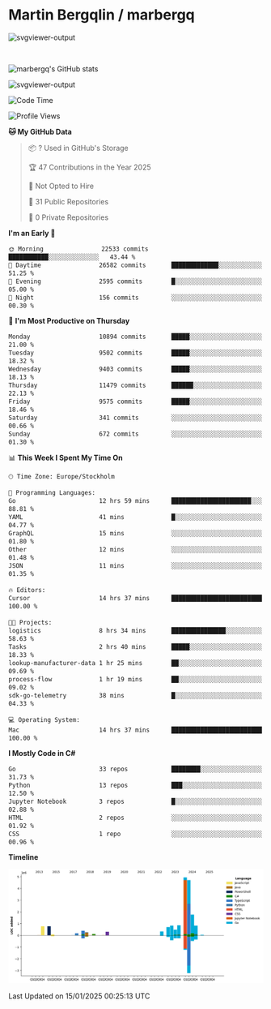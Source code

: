 # Martin Bergqlin / marbergq

![svgviewer-output](https://user-images.githubusercontent.com/2405410/206014777-22d41ecb-c24f-421d-b7d9-bba2cb5bb0de.svg)

<br>

<!--- [![Martin's Week](https://github-readme-stats.vercel.app/api/wakatime?username=marbergq&theme=dark)](https://github.com/anuraghazra/github-readme-stats) -->

![marbergq's GitHub stats](https://github-readme-stats.vercel.app/api?username=marbergq&count_private=true&show_icons=true)

![svgviewer-output](https://wakatime.com/badge/user/3f0a2069-6683-4e19-9a4a-7d21ea815067.svg)

<!--START_SECTION:waka-->
![Code Time](http://img.shields.io/badge/Code%20Time-4%2C700%20hrs%2011%20mins-blue)

![Profile Views](http://img.shields.io/badge/Profile%20Views-0-blue)

**🐱 My GitHub Data** 

> 📦 ? Used in GitHub's Storage 
 > 
> 🏆 47 Contributions in the Year 2025
 > 
> 🚫 Not Opted to Hire
 > 
> 📜 31 Public Repositories 
 > 
> 🔑 0 Private Repositories 
 > 
**I'm an Early 🐤** 

```text
🌞 Morning                22533 commits       ███████████░░░░░░░░░░░░░░   43.44 % 
🌆 Daytime                26582 commits       █████████████░░░░░░░░░░░░   51.25 % 
🌃 Evening                2595 commits        █░░░░░░░░░░░░░░░░░░░░░░░░   05.00 % 
🌙 Night                  156 commits         ░░░░░░░░░░░░░░░░░░░░░░░░░   00.30 % 
```
📅 **I'm Most Productive on Thursday** 

```text
Monday                   10894 commits       █████░░░░░░░░░░░░░░░░░░░░   21.00 % 
Tuesday                  9502 commits        █████░░░░░░░░░░░░░░░░░░░░   18.32 % 
Wednesday                9403 commits        █████░░░░░░░░░░░░░░░░░░░░   18.13 % 
Thursday                 11479 commits       ██████░░░░░░░░░░░░░░░░░░░   22.13 % 
Friday                   9575 commits        █████░░░░░░░░░░░░░░░░░░░░   18.46 % 
Saturday                 341 commits         ░░░░░░░░░░░░░░░░░░░░░░░░░   00.66 % 
Sunday                   672 commits         ░░░░░░░░░░░░░░░░░░░░░░░░░   01.30 % 
```


📊 **This Week I Spent My Time On** 

```text
🕑︎ Time Zone: Europe/Stockholm

💬 Programming Languages: 
Go                       12 hrs 59 mins      ██████████████████████░░░   88.81 % 
YAML                     41 mins             █░░░░░░░░░░░░░░░░░░░░░░░░   04.77 % 
GraphQL                  15 mins             ░░░░░░░░░░░░░░░░░░░░░░░░░   01.80 % 
Other                    12 mins             ░░░░░░░░░░░░░░░░░░░░░░░░░   01.48 % 
JSON                     11 mins             ░░░░░░░░░░░░░░░░░░░░░░░░░   01.35 % 

🔥 Editors: 
Cursor                   14 hrs 37 mins      █████████████████████████   100.00 % 

🐱‍💻 Projects: 
logistics                8 hrs 34 mins       ███████████████░░░░░░░░░░   58.63 % 
Tasks                    2 hrs 40 mins       █████░░░░░░░░░░░░░░░░░░░░   18.33 % 
lookup-manufacturer-data 1 hr 25 mins        ██░░░░░░░░░░░░░░░░░░░░░░░   09.69 % 
process-flow             1 hr 19 mins        ██░░░░░░░░░░░░░░░░░░░░░░░   09.02 % 
sdk-go-telemetry         38 mins             █░░░░░░░░░░░░░░░░░░░░░░░░   04.33 % 

💻 Operating System: 
Mac                      14 hrs 37 mins      █████████████████████████   100.00 % 
```

**I Mostly Code in C#** 

```text
Go                       33 repos            ████████░░░░░░░░░░░░░░░░░   31.73 % 
Python                   13 repos            ███░░░░░░░░░░░░░░░░░░░░░░   12.50 % 
Jupyter Notebook         3 repos             █░░░░░░░░░░░░░░░░░░░░░░░░   02.88 % 
HTML                     2 repos             ░░░░░░░░░░░░░░░░░░░░░░░░░   01.92 % 
CSS                      1 repo              ░░░░░░░░░░░░░░░░░░░░░░░░░   00.96 % 
```



**Timeline**

![Lines of Code chart](https://raw.githubusercontent.com/marbergq/marbergq/main/assets/bar_graph.png)


 Last Updated on 15/01/2025 00:25:13 UTC
<!--END_SECTION:waka-->
